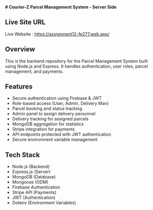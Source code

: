 **# Courier-Z Parcel Management System - Server Side**

## Live Site URL
Live Website : https://assignment12-fe277.web.app/

## Overview
This is the backend repository for the Parcel Management System built using Node.js and Express. It handles authentication, user roles, parcel management, and payments.

## Features
- Secure authentication using Firebase & JWT
- Role-based access (User, Admin, Delivery Man)
- Parcel booking and status tracking
- Admin panel to assign delivery personnel
- Delivery tracking for assigned parcels
- MongoDB aggregation for statistics
- Stripe integration for payments
- API endpoints protected with JWT authentication
- Secure environment variable management

## Tech Stack
- Node.js (Backend)
- Express.js (Server)
- MongoDB (Database)
- Mongoose (ODM)
- Firebase Authentication
- Stripe API (Payments)
- JWT (Authentication)
- Dotenv (Environment Variables)

